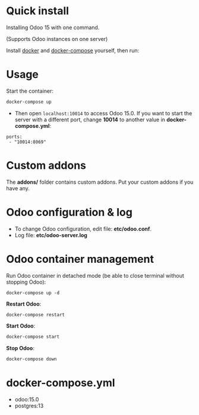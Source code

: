 # Quick install

Installing Odoo 15 with one command.

(Supports Odoo instances on one server)

Install [docker](https://docs.docker.com/get-docker/) and [docker-compose](https://docs.docker.com/compose/install/) yourself, then run:

# Usage

Start the container:
``` sh
docker-compose up
```

* Then open `localhost:10014` to access Odoo 15.0. If you want to start the server with a different port, change **10014** to another value in **docker-compose.yml**:

```
ports:
 - "10014:8069"
```

# Custom addons

The **addons/** folder contains custom addons. Put your custom addons if you have any.

# Odoo configuration & log

* To change Odoo configuration, edit file: **etc/odoo.conf**.
* Log file: **etc/odoo-server.log**

# Odoo container management

Run Odoo container in detached mode (be able to close terminal without stopping Odoo):

```
docker-compose up -d
```

**Restart Odoo**:

``` bash
docker-compose restart
```

**Start Odoo**:
``` bash
docker-compose start
```

**Stop Odoo**:

``` bash
docker-compose down
```

# docker-compose.yml

* odoo:15.0
* postgres:13
